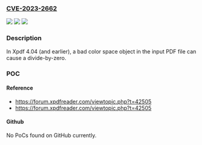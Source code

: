 ### [CVE-2023-2662](https://cve.mitre.org/cgi-bin/cvename.cgi?name=CVE-2023-2662)
![](https://img.shields.io/static/v1?label=Product&message=Xpdf&color=blue)
![](https://img.shields.io/static/v1?label=Version&message=%3D%204.04%20&color=brighgreen)
![](https://img.shields.io/static/v1?label=Vulnerability&message=CWE-369%20Divide%20By%20Zero&color=brighgreen)

### Description

In Xpdf 4.04 (and earlier), a bad color space object in the input PDF file can cause a divide-by-zero.

### POC

#### Reference
- https://forum.xpdfreader.com/viewtopic.php?t=42505
- https://forum.xpdfreader.com/viewtopic.php?t=42505

#### Github
No PoCs found on GitHub currently.

